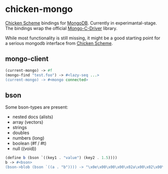   [Chicken Scheme]:http://call-cc.org

# chicken-mongo

[Chicken Scheme] bindings for [MongoDB](http://mongodb.org). Currently
in experimantal-stage. The bindings wrap the official
[Mongo-C-Driver](https://github.com/mongodb/mongo-c-driver) library.

While most functionality is still missing, it might be a good starting
point for a serious mongodb interface from [Chicken Scheme].

## mongo-client

```scheme
(current-mongo) -> #f
(mongo-find "test.foo") -> #<lazy-seq ...>
(current-mongo) -> #<mongo connected>
```

## bson

Some bson-types are present:

- nested docs (alists)
- array (vectors)
- strings
- doubles
- numbers (long)
- boolean (#f / #t)
- null ((void))


```scheme
(define b (bson `((key1 . "value") (key2 . 1.5))))
b -> #<bson>
(bson->blob (bson `((a . "b")))) -> "\x0e\x00\x00\x00\x02a\x00\x02\x00\x00\x00b\x00\x00"
```
